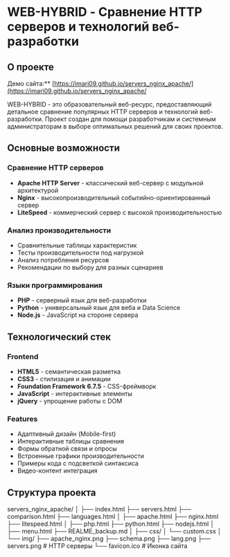 # WEB-HYBRID - Сравнение HTTP серверов и технологий веб-разработки

## О проекте

Демо сайта:** [https://imari09.github.io/servers_nginx_apache/](https://imari09.github.io/servers_nginx_apache/

WEB-HYBRID - это образовательный веб-ресурс, предоставляющий детальное сравнение популярных HTTP серверов и технологий веб-разработки. Проект создан для помощи разработчикам и системным администраторам в выборе оптимальных решений для своих проектов.

## Основные возможности

### Сравнение HTTP серверов
- **Apache HTTP Server** - классический веб-сервер с модульной архитектурой
- **Nginx** - высокопроизводительный событийно-ориентированный сервер
- **LiteSpeed** - коммерческий сервер с высокой производительностью

### Анализ производительности
- Сравнительные таблицы характеристик
- Тесты производительности под нагрузкой
- Анализ потребления ресурсов
- Рекомендации по выбору для разных сценариев

### Языки программирования
- **PHP** - серверный язык для веб-разработки
- **Python** - универсальный язык для веба и Data Science
- **Node.js** - JavaScript на стороне сервера

## Технологический стек

### Frontend
- **HTML5** - семантическая разметка
- **CSS3** - стилизация и анимации
- **Foundation Framework 6.7.5** - CSS-фреймворк
- **JavaScript** - интерактивные элементы
- **jQuery** - упрощение работы с DOM

### Features
- Адаптивный дизайн (Mobile-first)
- Интерактивные таблицы сравнения
- Формы обратной связи и опросы
- Встроенные графики производительности
- Примеры кода с подсветкой синтаксиса
- Видео-контент интеграция

## Структура проекта
servers_nginx_apache/
│
├── index.html
├── servers.html
├── comparison.html
├── languages.html
│
├── apache.html
├── nginx.html
├── litespeed.html
│
├── php.html
├── python.html
├── nodejs.html
│
├── menu.html
├── REALME_backup.md
│
├── css/
│ └── custom.css
│
└── img/
├── apache_nginx.png
├── schema.png
├── lang.png
├── servers.png # HTTP серверы
└── favicon.ico # Иконка сайта